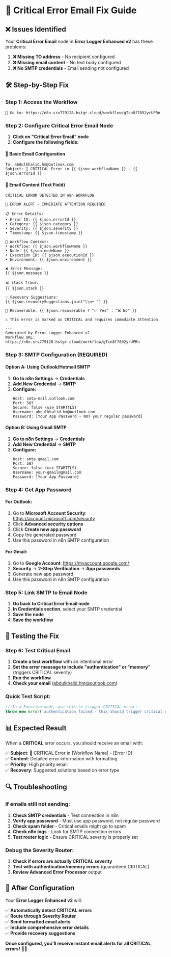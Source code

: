 # 🔧 Critical Error Email Fix Guide

## ❌ **Issues Identified**

Your **Critical Error Email** node in **Error Logger Enhanced v2** has these problems:

1. **❌ Missing TO address** - No recipient configured
2. **❌ Missing email content** - No text body configured  
3. **❌ No SMTP credentials** - Email sending not configured

## 🛠️ **Step-by-Step Fix**

### **Step 1: Access the Workflow**
```
🔗 Go to: https://n8n.srv779128.hstgr.cloud/workflow/gTcn8f7892yrUPRn
```

### **Step 2: Configure Critical Error Email Node**

1. **Click on "Critical Error Email" node**
2. **Configure the following fields:**

#### **📧 Basic Email Configuration**
```
To: abdulkhalid.hm@outlook.com
Subject: 🚨 CRITICAL Error in {{ $json.workflowName }} - {{ $json.errorId }}
```

#### **📝 Email Content (Text Field)**
```
CRITICAL ERROR DETECTED IN n8n WORKFLOW

🚨 ERROR ALERT - IMMEDIATE ATTENTION REQUIRED

📋 Error Details:
• Error ID: {{ $json.errorId }}
• Category: {{ $json.category }}
• Severity: {{ $json.severity }}
• Timestamp: {{ $json.timestamp }}

🔧 Workflow Context:
• Workflow: {{ $json.workflowName }}
• Node: {{ $json.nodeName }}
• Execution ID: {{ $json.executionId }}
• Environment: {{ $json.environment }}

❌ Error Message:
{{ $json.message }}

📊 Stack Trace:
{{ $json.stack }}

💡 Recovery Suggestions:
{{ $json.recoverySuggestions.join("\\n• ") }}

🔄 Recoverable: {{ $json.recoverable ? "✅ Yes" : "❌ No" }}

⚠️ This error is marked as CRITICAL and requires immediate attention.

---
Generated by Error Logger Enhanced v2
Workflow URL: https://n8n.srv779128.hstgr.cloud/workflow/gTcn8f7892yrUPRn
```

### **Step 3: SMTP Configuration (REQUIRED)**

#### **Option A: Using Outlook/Hotmail SMTP**
1. **Go to n8n Settings** → **Credentials**
2. **Add New Credential** → **SMTP**
3. **Configure:**
   ```
   Host: smtp-mail.outlook.com
   Port: 587
   Secure: false (use STARTTLS)
   Username: abdulkhalid.hm@outlook.com
   Password: [Your App Password - NOT your regular password]
   ```

#### **Option B: Using Gmail SMTP**
1. **Go to n8n Settings** → **Credentials**  
2. **Add New Credential** → **SMTP**
3. **Configure:**
   ```
   Host: smtp.gmail.com
   Port: 587
   Secure: false (use STARTTLS)
   Username: your-gmail@gmail.com
   Password: [Your App Password]
   ```

### **Step 4: Get App Password**

#### **For Outlook:**
1. Go to **Microsoft Account Security**: https://account.microsoft.com/security
2. Click **Advanced security options**
3. Click **Create new app password**
4. Copy the generated password
5. Use this password in n8n SMTP configuration

#### **For Gmail:**
1. Go to **Google Account**: https://myaccount.google.com/
2. **Security** → **2-Step Verification** → **App passwords**
3. Generate new app password
4. Use this password in n8n SMTP configuration

### **Step 5: Link SMTP to Email Node**
1. **Go back to Critical Error Email node**
2. **In Credentials section**, select your SMTP credential
3. **Save the node**
4. **Save the workflow**

## 🧪 **Testing the Fix**

### **Step 6: Test Critical Email**
1. **Create a test workflow** with an intentional error
2. **Set the error message to include "authentication" or "memory"** (triggers CRITICAL severity)
3. **Run the workflow**
4. **Check your email** (abdulkhalid.hm@outlook.com)

### **Quick Test Script:**
```javascript
// In a Function node, use this to trigger CRITICAL error:
throw new Error('authentication failed - this should trigger critical email');
```

## 📊 **Expected Result**

When a **CRITICAL** error occurs, you should receive an email with:

✅ **Subject**: 🚨 CRITICAL Error in [Workflow Name] - [Error ID]  
✅ **Content**: Detailed error information with formatting  
✅ **Priority**: High priority email  
✅ **Recovery**: Suggested solutions based on error type

## 🔍 **Troubleshooting**

### **If emails still not sending:**

1. **Check SMTP credentials** - Test connection in n8n
2. **Verify app password** - Must use app password, not regular password
3. **Check spam folder** - Critical emails might go to spam
4. **Check n8n logs** - Look for SMTP connection errors
5. **Test router logic** - Ensure CRITICAL severity is properly set

### **Debug the Severity Router:**
1. **Check if errors are actually CRITICAL severity**
2. **Test with authentication/memory errors** (guaranteed CRITICAL)
3. **Review Advanced Error Processor** output

## 🎯 **After Configuration**

Your **Error Logger Enhanced v2** will:

✅ **Automatically detect CRITICAL errors**  
✅ **Route through Severity Router**  
✅ **Send formatted email alerts**  
✅ **Include comprehensive error details**  
✅ **Provide recovery suggestions**

**Once configured, you'll receive instant email alerts for all CRITICAL errors!** 📧✨